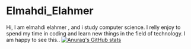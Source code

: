 # Elmahdi_Elahmer
Hi, I am elmahdi elahmer , and i study computer science. I relly enjoy to spend my time in coding and learn new things in the field of technology. I am happy to see this..
[![Anurag's GitHub stats](https://github-readme-stats.vercel.app/api?username=elmahdielahmer)](https://github.com/anuraghazra/github-readme-stats)
